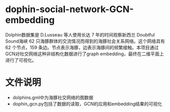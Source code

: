 # dophin-social-network-GCN-embedding
Dolphin数据集是 D.Lusseau 等人使用长达 7 年的时间观察新西兰 Doubtful Sound海峡 62 只海豚群体的交流情况而得到的海豚社会关系网络。这个网络具有 62 个节点，159 条边。节点表示海豚，边表示海豚间的频繁接触。本项目通过GCN对社交网络这种非结构化数据进行了graph embedding，最终在二维平面上进行了可视化。

# 文件说明
* dolphins.gml中为海豚社交网络的图数据
* dophin_gcn.py包括了数据的读取，GCN的应用和embedding结果的可视化
